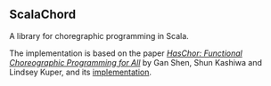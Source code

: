 ## ScalaChord

A library for choregraphic programming in Scala.

The implementation is based on the paper [_HasChor: Functional Choreographic Programming for All_][haschor-paper] by Gan Shen, Shun Kashiwa and Lindsey Kuper, and its [implementation][haschor-github].

[haschor-paper]: https://dl.acm.org/doi/10.1145/3607849
[haschor-github]: https://github.com/gshen42/HasChor
